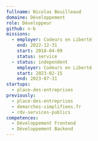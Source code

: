 ```yaml
---
fullname: Nicolas Bouilleaud
domaine: Développement
role: Développeur
github: n-b
missions:
  - employer: Codeurs en Liberté
    end: 2022-12-31
    start: 2018-04-09
    status: service
  - status: independent
    employer: Codeurs en Liberté
    start: 2023-02-15
    end: 2023-07-31
startups:
  - place-des-entreprises
previously:
  - place-des-entreprises
  - demarches-simplifiees.fr
  - rdv-services-publics
competences:
  - Développement Frontend
  - Développement Backend
---
```

